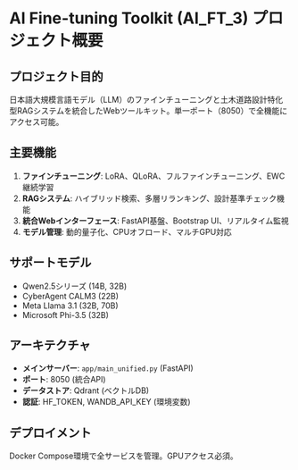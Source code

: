 # AI Fine-tuning Toolkit (AI_FT_3) プロジェクト概要

## プロジェクト目的
日本語大規模言語モデル（LLM）のファインチューニングと土木道路設計特化型RAGシステムを統合したWebツールキット。単一ポート（8050）で全機能にアクセス可能。

## 主要機能
1. **ファインチューニング**: LoRA、QLoRA、フルファインチューニング、EWC継続学習
2. **RAGシステム**: ハイブリッド検索、多層リランキング、設計基準チェック機能
3. **統合Webインターフェース**: FastAPI基盤、Bootstrap UI、リアルタイム監視
4. **モデル管理**: 動的量子化、CPUオフロード、マルチGPU対応

## サポートモデル
- Qwen2.5シリーズ (14B, 32B)
- CyberAgent CALM3 (22B)
- Meta Llama 3.1 (32B, 70B)
- Microsoft Phi-3.5 (32B)

## アーキテクチャ
- **メインサーバー**: `app/main_unified.py` (FastAPI)
- **ポート**: 8050 (統合API)
- **データストア**: Qdrant (ベクトルDB)
- **認証**: HF_TOKEN, WANDB_API_KEY (環境変数)

## デプロイメント
Docker Compose環境で全サービスを管理。GPUアクセス必須。